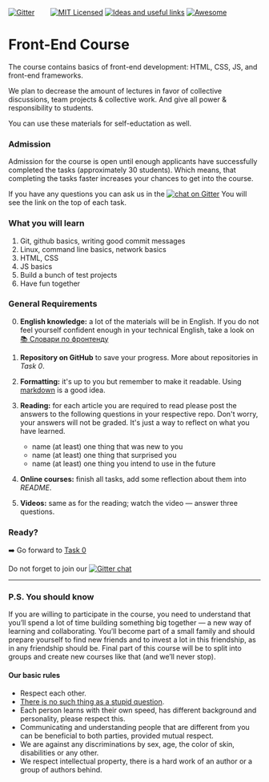 [![Gitter][icon-chat]][chat]
&nbsp;&nbsp;&nbsp;&nbsp;&nbsp;&nbsp;
[![MIT Licensed][icon-mit]][license]
[![Ideas and useful links][icon-ideas]][ideas]
[![Awesome][icon-awesome]][awesome]

# Front-End Course

The course contains basics of front-end development:
HTML, CSS, JS, and front-end frameworks.

We plan to decrease the amount of lectures in favor of collective discussions,
team projects & collective work. And give all power & responsibility
to students.

You can use these materials for self-eductation as well.


### Admission

Admission for the course is open until enough applicants have successfully
completed the tasks (approximately 30 students). Which means, that completing
the tasks faster increases your chances to get into the course.

If you have any questions you can ask us in the
[![chat on Gitter][icon-chat]][chat]
You will see the link on the top of each task.


### What you will learn

1. Git, github basics, writing good commit messages
2. Linux, command line basics, network basics
3. HTML, CSS
4. JS basics
5. Build a bunch of test projects
6. Have fun together

<!-- TODO: finish it up  -->
<!-- For more information take a look on [syllabus](syllabus.md) -->


### General Requirements

0. __English knowledge:__ a lot of the materials will be in English.
   If you do not feel yourself confident enough in your technical English,
   take a look on [📚 Словари по фронтенду][frontend-dicts]

1. __Repository on GitHub__ to save your progress.
   More about repositories in _Task 0_.

2. __Formatting:__ it's up to you but remember to make it readable.
   Using [markdown][markdown] is a good idea.

3. __Reading:__ for each article you are required to read please post
   the answers to the following questions in your respective repo.
   Don't worry, your answers will not be graded. It's just a way to reflect
   on what you have learned.
   - name (at least) one thing that was new to you
   - name (at least) one thing that surprised you
   - name (at least) one thing you intend to use in the future

4. __Online courses:__ finish all tasks, add some reflection
   about them into _README_.

5. __Videos:__ same as for the reading; watch the video —
   answer three questions.


### Ready?

➡️ Go forward to [Task 0](test00.md)

Do not forget to join our [![Gitter chat][icon-chat]][chat]



---

### P.S. You should know

If you are willing to participate in the course, you need to understand that
you’ll spend a lot of time building something big together — a new way
of learning and collaborating. You’ll become part of a small family
and should prepare yourself to find new friends and to invest a lot in this
friendship, as in any friendship should be. Final part of this course will be
to split into groups and create new courses like that (and we’ll never stop).

#### Our basic rules

* Respect each other.
* [There is no such thing as a stupid question][wiki-stupid-question].
* Each person learns with their own speed, has different background and
  personality, please respect this.
* Communicating and understanding people that are different from you
  can be beneficial to both parties, provided mutual respect.
* We are against any discriminations by sex, age, the color of skin,
  disabilities or any other.
* We respect intellectual property, there is a hard work of an author
  or a group of authors behind.


[icon-chat]: https://badges.gitter.im/Kottans/frontend.svg
[icon-mit]: https://img.shields.io/badge/license-MIT-blue.svg
[icon-ideas]: https://img.shields.io/badge/google--doc-ideas-ff69b4.svg
[icon-awesome]: https://cdn.rawgit.com/sindresorhus/awesome/d7305f38d29fed78fa85652e3a63e154dd8e8829/media/badge.svg

[license]: https://github.com/Kottans/web/blob/master/LICENSE.md
[awesome]: https://github.com/sindresorhus/awesome#front-end-development
[ideas]: https://docs.google.com/spreadsheets/d/1bZJhYjK3VHOS2HmQb2Fs4aHfEBt8mp1F09j9nEEDaqE/edit#gid=818017811
[chat]: https://gitter.im/Kottans/frontend?utm_source=badge&utm_medium=badge&utm_campaign=pr-badge

[frontend-dicts]: https://github.com/web-standards-ru/dictionary
[markdown]: https://help.github.com/categories/writing-on-github/
[wiki-stupid-question]: https://en.wikipedia.org/wiki/No_such_thing_as_a_stupid_question
